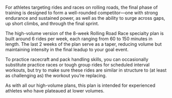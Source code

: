 For athletes targeting rides and races on rolling roads, the final phase of training is designed to form a well-rounded competitor—one with strong endurance and sustained power, as well as the ability to surge across gaps, up short climbs, and through the final sprint.

The high-volume version of the 8-week Rolling Road Race specialty plan is built around 6 rides per week, each ranging from 60 to 150 minutes in length. The last 2 weeks of the plan serve as a taper, reducing volume but maintaining intensity in the final leadup to your goal event. 

To practice racecraft and pack handling skills, you can occasionally substitute practice races or tough group rides for scheduled interval workouts, but try to make sure these rides are similar in structure to (at least as challenging as) the workout you’re replacing.

As with all our high-volume plans, this plan is intended for experienced athletes who have plateaued at lower volumes.